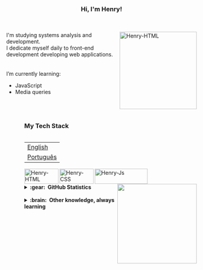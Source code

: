 ### <p align='center'> Hi, I'm Henry! </p>
<br>
<br>
<img align="right" alt="Henry-HTML" height="204" src="https://user-images.githubusercontent.com/96191361/150234577-be3d3e67-6327-460f-a17e-c98e14351022.gif">
I'm studying systems analysis and development. 
<br>
I dedicate myself daily to front-end development developing web applications.
<br>
<br>
<br>
I’m currently learning:
<br>
<ul>
  <li> JavaScript</li>
  <li> Media queries</li>
<ul>
<br>
<br>

### <p> My Tech Stack </p>
<table align="right">
 <tr><td><a href="README.md">English</a></td></tr>
 <tr><td><a href="README_pt.md">Português</a></td></tr>
</table> 
  <img align="left" alt="Henry-HTML" height="40" width="90" src="https://img.shields.io/badge/HTML5-E34F26?style=for-the-badge&logo=html5&logoColor=white">
  <img align="left" alt="Henry-CSS" height="40" width="90" src="https://img.shields.io/badge/CSS3-1572B6?style=for-the-badge&logo=css3&logoColor=white">
  <img align="left" alt="Henry-Js" height="40" width="140" src="https://img.shields.io/badge/JavaScript-323330?style=for-the-badge&logo=javascript&logoColor=F7DF1E">
  <br>
  <br>
  <br>
  <br>
  <br>
  <img align="right" height="210" src="https://user-images.githubusercontent.com/96191361/150234908-7ec7b74d-47df-4bd2-b349-ca9f51052f99.gif">
  <br>
  <br>

<details>
<summary><b>:gear: &nbsp;GitHub Statistics</b></summary>
  <br/>
    <div align="left">
      <img height="127px" src="https://github-readme-stats.vercel.app/api?username=HenryGabriell&hide_title=true&hide_border=true&show_icons=true&include_all_commits=true&count_private=true&line_height=21&theme=tokyonight" /> 
      <img height="108px" src="https://github-readme-stats.vercel.app/api/top-langs/?username=HenryGabriell&layout=compact&langs_count=7&theme=tokyonight&hide_title=true&hide_border=true"/>
    </div>
</details>
  <br>
  <details>
  <summary><b>:brain: &nbsp;Other knowledge, always learning</b></summary>
  <br/>

![Opera](https://img.shields.io/badge/Opera-FF1B2D?style=for-the-badge&logo=Opera&logoColor=white)&nbsp;
![TOR](https://img.shields.io/badge/tor-%237E4798.svg?style=for-the-badge&logo=tor-project&logoColor=white)&nbsp;
![DuckDuckGo](https://img.shields.io/badge/DuckDuckGo-DE5833?style=for-the-badge&logo=DuckDuckGo&logoColor=white)&nbsp; \
![Bitcoin](https://img.shields.io/badge/Bitcoin-000?style=for-the-badge&logo=bitcoin&logoColor=white) &nbsp;
![Ethereum](https://img.shields.io/badge/Ethereum-3C3C3D?style=for-the-badge&logo=Ethereum&logoColor=white)&nbsp; \
![Codecademy](https://img.shields.io/badge/Codecademy-FFF0E5?style=for-the-badge&logo=codecademy&logoColor=1F243A)&nbsp;
![FreeCodeCamp](https://img.shields.io/badge/Freecodecamp-%23123.svg?&style=for-the-badge&logo=freecodecamp&logoColor=green)&nbsp; \
![Coursera](https://img.shields.io/badge/Coursera-%230056D2.svg?style=for-the-badge&logo=Coursera&logoColor=white)&nbsp; 
![Udemy](https://img.shields.io/badge/Udemy-A435F0?style=for-the-badge&logo=Udemy&logoColor=white) &nbsp;
![Discord](https://img.shields.io/badge/Discord-7289DA?style=for-the-badge&logo=discord&logoColor=white)&nbsp; \
![Gimp Gnu Image Manipulation Program](https://img.shields.io/badge/Gimp-657D8B?style=for-the-badge&logo=gimp&logoColor=FFFFFF) &nbsp;
![Notion](https://img.shields.io/badge/Notion-%23000000.svg?style=for-the-badge&logo=notion&logoColor=white) &nbsp;
![stackoverflow](https://aleen42.github.io/badges/src/stackoverflow.svg) &nbsp;



</details>  
